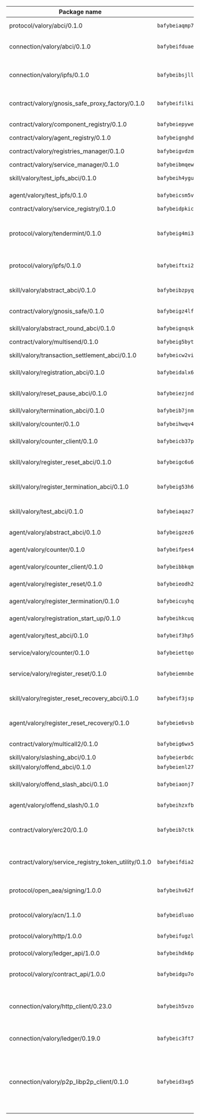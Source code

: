 | Package name                                                  | Package hash                                                  | Description                                                                                                                |
| ------------------------------------------------------------- | ------------------------------------------------------------- | -------------------------------------------------------------------------------------------------------------------------- |
| protocol/valory/abci/0.1.0                                    | `bafybeiaqmp7kocbfdboksayeqhkbrynvlfzsx4uy4x6nohywnmaig4an7u` | A protocol for ABCI requests and responses.                                                                                |
| connection/valory/abci/0.1.0                                  | `bafybeifduae3yvckxlopuoif2i6s4q76r663pmc7itabq4fyznwzxrpnuu` | connection to wrap communication with an ABCI server.                                                                      |
| connection/valory/ipfs/0.1.0                                  | `bafybeibsjllc2l62jvc4gdyv73irldlvbqlslytm4gw6xjvugcp5oylx44` | A connection responsible for uploading and downloading files from IPFS.                                                    |
| contract/valory/gnosis_safe_proxy_factory/0.1.0               | `bafybeifilkilg2vw5ry7zyof3mmwgnfinheusnu53dv3ocxhppypgaouo4` | Gnosis Safe proxy factory (GnosisSafeProxyFactory) contract                                                                |
| contract/valory/component_registry/0.1.0                      | `bafybeiepywewigowj533f55orx7oys3kk5lgdc247p2267scqfyp4gnqle` | Component registry contract                                                                                                |
| contract/valory/agent_registry/0.1.0                          | `bafybeignghdk7oqvyg722gz66tbuj2vj4vkatguj4b6lf5fqzqxkktcke4` | Agent registry contract                                                                                                    |
| contract/valory/registries_manager/0.1.0                      | `bafybeigvdzmxq2kfizvhwu43vcjlsddkftltv53e5xc7yqnadweari3kqi` | Registries Manager contract                                                                                                |
| contract/valory/service_manager/0.1.0                         | `bafybeibmqewfh5wnayopneyv4vx35n5k7loavzmcazyevntdoskw7vasom` | Service Manager contract                                                                                                   |
| skill/valory/test_ipfs_abci/0.1.0                             | `bafybeih4yguzphebnimcg3yp3fw6fprmayiq2mf7h3fivlnxz5erqostuy` | IPFS e2e testing application.                                                                                              |
| agent/valory/test_ipfs/0.1.0                                  | `bafybeicsm5vwbofktiwwapn3yij2eafkqanxbn72ael3qixln2hpeesfpe` | Agent for testing the ABCI connection.                                                                                     |
| contract/valory/service_registry/0.1.0                        | `bafybeidpkiceitrh3w2j4o7ctjjsdbn3ma4lfvnlpyvks53exdsyjhoc5i` | Service Registry contract                                                                                                  |
| protocol/valory/tendermint/0.1.0                              | `bafybeig4mi3vmlv5zpbjbfuzcgida6j5f2nhrpedxicmrrfjweqc5r7cra` | A protocol for communication between two AEAs to share tendermint configuration details.                                   |
| protocol/valory/ipfs/0.1.0                                    | `bafybeiftxi2qhreewgsc5wevogi7yc5g6hbcbo4uiuaibauhv3nhfcdtvm` | A protocol specification for IPFS requests and responses.                                                                  |
| skill/valory/abstract_abci/0.1.0                              | `bafybeibzpyqubflekcvz4hehhjbipcfsmt7mwwespkuva3n5dmoriphrki` | The abci skill provides a template of an ABCI application.                                                                 |
| contract/valory/gnosis_safe/0.1.0                             | `bafybeigz4lf4b536uxb52tmqkfajdjtszclv67gtqitygrkaww4vzg2fle` | Gnosis Safe (GnosisSafeL2) contract                                                                                        |
| skill/valory/abstract_round_abci/0.1.0                        | `bafybeignqsk3bgoyyzxb45hsqi2l3sdq4v3ci2c2elwq7ebmdpywyhii5u` | abstract round-based ABCI application                                                                                      |
| contract/valory/multisend/0.1.0                               | `bafybeig5byt5urg2d2bsecufxe5ql7f4mezg3mekfleeh32nmuusx66p4y` | MultiSend contract                                                                                                         |
| skill/valory/transaction_settlement_abci/0.1.0                | `bafybeicw2vihffx44w4357qokkxvsuy542jzcr45p6bjnbaojd64q7k7yq` | ABCI application for transaction settlement.                                                                               |
| skill/valory/registration_abci/0.1.0                          | `bafybeidalx63bdinwxawprh53u7jh67aowr7we66ytar4ngpdpkjwlucra` | ABCI application for common apps.                                                                                          |
| skill/valory/reset_pause_abci/0.1.0                           | `bafybeiezjndqsiptbjbxyotkrz4weskpmlchbqizilhe74x4mdhoye7qsi` | ABCI application for resetting and pausing app executions.                                                                 |
| skill/valory/termination_abci/0.1.0                           | `bafybeib7jnmzkhvqw4vnlwuxo7dgtx7prgmmqk7n2b6wdpqvunx5thb7kq` | Termination skill.                                                                                                         |
| skill/valory/counter/0.1.0                                    | `bafybeihwqv425oiwnbcf2a5wtho6hu4kltaurwz2aoeeceiub2s7rpelyi` | The ABCI Counter application example.                                                                                      |
| skill/valory/counter_client/0.1.0                             | `bafybeicb37pj26xbknovfox5hwpuh26p3p44uh32tclpj5cwpgvhbmdl4y` | A client for the ABCI counter application.                                                                                 |
| skill/valory/register_reset_abci/0.1.0                        | `bafybeigc6u66aioglzgdaa4j6coiyyr5eqsa4df3ysnjn3vs3crlfwyft4` | ABCI application for dummy skill that registers and resets                                                                 |
| skill/valory/register_termination_abci/0.1.0                  | `bafybeig53h6jkrwsnfxjrwusm3adtaqtbakivxnyczuyae4jtxtcl2efu4` | ABCI application for dummy skill that registers and resets                                                                 |
| skill/valory/test_abci/0.1.0                                  | `bafybeiaqaz7jma2r5i26ybwmrcl4dunffkbwlaqi5igcvpozxq3vh7wmre` | ABCI application for testing the ABCI connection.                                                                          |
| agent/valory/abstract_abci/0.1.0                              | `bafybeigzez6b5r6fnquzzjlat44ou3qmg4m6j5c7w5eavgi45reeln5mn4` | The abstract ABCI AEA - for testing purposes only.                                                                         |
| agent/valory/counter/0.1.0                                    | `bafybeifpes4qlrk7kanh72cdi5dytm3bwhlywzp7rt6bilf5kvf54upjgu` | The ABCI Counter example as an AEA                                                                                         |
| agent/valory/counter_client/0.1.0                             | `bafybeibbkqmoihxh52kohj43riwqpgkijtbzw7vz56muopurqymz6t7v4q` | The ABCI Counter example as an AEA                                                                                         |
| agent/valory/register_reset/0.1.0                             | `bafybeieodh2ftvsxiyabqynzsv4cvw6fko6pypfan2ueuqrwscgknthoza` | Register reset to replicate Tendermint issue.                                                                              |
| agent/valory/register_termination/0.1.0                       | `bafybeicuyhq4fuz2x6glqzr53dphba2iois2dounzorzw6ufsyv5baxsim` | Register terminate to test the termination feature.                                                                        |
| agent/valory/registration_start_up/0.1.0                      | `bafybeihkcuqge7ux72zfkalyhtft46usy4nxgxiisz3remhuscqasuhsdy` | Registration start-up ABCI example.                                                                                        |
| agent/valory/test_abci/0.1.0                                  | `bafybeif3hp5ejfol2slddppz2gskfbzijjms2azrkqtbq3l2sexmg3dwy4` | Agent for testing the ABCI connection.                                                                                     |
| service/valory/counter/0.1.0                                  | `bafybeiettqojd6wmmwwm72b3vrms7x3na7g7apf5th2whnb6xi4egirhwi` | A set of agents incrementing a counter                                                                                     |
| service/valory/register_reset/0.1.0                           | `bafybeiemnbeyemhavp6zvndxcfronlcmzrckg3prsj7gighy2wkei5auei` | Test and debug tendermint reset mechanism.                                                                                 |
| skill/valory/register_reset_recovery_abci/0.1.0               | `bafybeif3jspkolwanxlxfbdbuphytqm5djjwx3dlrmgiit6cqk4hh3uwcm` | ABCI application for dummy skill that registers and resets                                                                 |
| agent/valory/register_reset_recovery/0.1.0                    | `bafybeie6vsbg4xweym444vv4irsrr6xkqebg4h7l6vkhjftieujthelpyy` | Agent to showcase hard reset as a recovery mechanism.                                                                      |
| contract/valory/multicall2/0.1.0                              | `bafybeig6wx5lj3gxmkrxj2zqqbebkbvtrpflt3lqqsubf552fzye7zmwwy` | The MakerDAO multicall2 contract.                                                                                          |
| skill/valory/slashing_abci/0.1.0                              | `bafybeierbdc57jktscbq3mg3n23tezt3axk5zwxszl7u4pba53dsvhfhs4` | Slashing skill.                                                                                                            |
| skill/valory/offend_abci/0.1.0                                | `bafybeienl27mb4jl6ngfjf423vkyr66ifmevtlwfqhdxk7t5nqnb2ox67u` | Offend ABCI application.                                                                                                   |
| skill/valory/offend_slash_abci/0.1.0                          | `bafybeiaonj7t57r3jbsqaajpitgzfqwfnehces36h7xui2bt6cpvsym4du` | ABCI application used in order to test the slashing abci                                                                   |
| agent/valory/offend_slash/0.1.0                               | `bafybeihzxfbthw4xls4uve4ek3denrr65exduyjjzsyivwxf3nn5ijllt4` | Offend and slash to test the slashing feature.                                                                             |
| contract/valory/erc20/0.1.0                                   | `bafybeib7ctk3deleyxayrqvropewefr2muj4kcqe3t3wscak25bjmxnqwe` | The scaffold contract scaffolds a contract to be implemented by the developer.                                             |
| contract/valory/service_registry_token_utility/0.1.0          | `bafybeifdia2y5546tvk6xzxeaqzf2n5n7dutj2hdzbgenxohaqhjtnjqm4` | The scaffold contract scaffolds a contract to be implemented by the developer.                                             |
| protocol/open_aea/signing/1.0.0                               | `bafybeihv62fim3wl2bayavfcg3u5e5cxu3b7brtu4cn5xoxd6lqwachasi` | A protocol for communication between skills and decision maker.                                                            |
| protocol/valory/acn/1.1.0                                     | `bafybeidluaoeakae3exseupaea4i3yvvk5vivyt227xshjlffywwxzcxqe` | The protocol used for envelope delivery on the ACN.                                                                        |
| protocol/valory/http/1.0.0                                    | `bafybeifugzl63kfdmwrxwphrnrhj7bn6iruxieme3a4ntzejf6kmtuwmae` | A protocol for HTTP requests and responses.                                                                                |
| protocol/valory/ledger_api/1.0.0                              | `bafybeihdk6psr4guxmbcrc26jr2cbgzpd5aljkqvpwo64bvaz7tdti2oni` | A protocol for ledger APIs requests and responses.                                                                         |
| protocol/valory/contract_api/1.0.0                            | `bafybeidgu7o5llh26xp3u3ebq3yluull5lupiyeu6iooi2xyymdrgnzq5i` | A protocol for contract APIs requests and responses.                                                                       |
| connection/valory/http_client/0.23.0                          | `bafybeih5vzo22p2umhqo52nzluaanxx7kejvvpcpdsrdymckkyvmsim6gm` | The HTTP_client connection that wraps a web-based client connecting to a RESTful API specification.                        |
| connection/valory/ledger/0.19.0                               | `bafybeic3ft7l7ca3qgnderm4xupsfmyoihgi27ukotnz7b5hdczla2enya` | A connection to interact with any ledger API and contract API.                                                             |
| connection/valory/p2p_libp2p_client/0.1.0                     | `bafybeid3xg5k2ol5adflqloy75ibgljmol6xsvzvezebsg7oudxeeolz7e` | The libp2p client connection implements a tcp connection to a running libp2p node as a traffic delegate to send/receive envelopes to/from agents in the DHT. |
